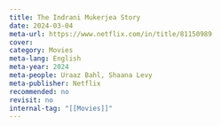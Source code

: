 ```yaml
---
title: The Indrani Mukerjea Story
date: 2024-03-04
meta-url: https://www.netflix.com/in/title/81150989
cover: 
category: Movies
meta-lang: English
meta-year: 2024
meta-people: Uraaz Bahl, Shaana Levy
meta-publisher: Netflix
recommended: no
revisit: no
internal-tag: "[[Movies]]"
---
```


